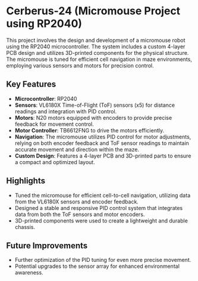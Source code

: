 # Cerberus-24 (Micromouse Project using RP2040)

This project involves the design and development of a micromouse robot using the RP2040 microcontroller. The system includes a custom 4-layer PCB design and utilizes 3D-printed components for the physical structure. The micromouse is tuned for efficient cell navigation in maze environments, employing various sensors and motors for precision control.

## Key Features
- **Microcontroller**: RP2040
- **Sensors**: VL6180X Time-of-Flight (ToF) sensors (x5) for distance readings and integration with PID control.
- **Motors**: N20 motors equipped with encoders to provide precise feedback for movement control.
- **Motor Controller**: TB6612FNG to drive the motors efficiently.
- **Navigation**: The micromouse utilizes PID control for motor adjustments, relying on both encoder feedback and ToF sensor readings to maintain accurate movement and direction within the maze.
- **Custom Design**: Features a 4-layer PCB and 3D-printed parts to ensure a compact and optimized layout.

## Highlights
- Tuned the micromouse for efficient cell-to-cell navigation, utilizing data from the VL6180X sensors and encoder feedback.
- Designed a stable and responsive PID control system that integrates data from both the ToF sensors and motor encoders.
- 3D-printed components were used to create a lightweight and durable chassis.
  
## Future Improvements
- Further optimization of the PID tuning for even more precise movement.
- Potential upgrades to the sensor array for enhanced environmental awareness.


